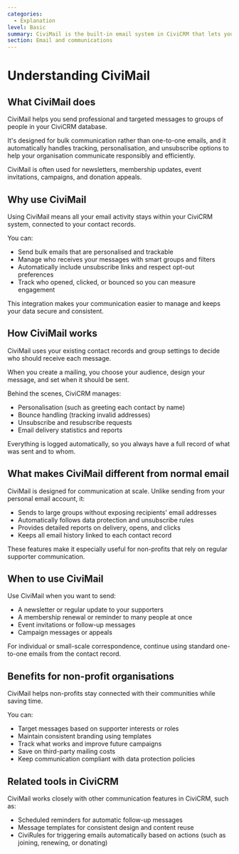 ```yaml
---
categories:
  - Explanation
level: Basic
summary: CiviMail is the built-in email system in CiviCRM that lets you send and track personalised bulk emails, newsletters, and announcements directly to your contacts.
section: Email and communications
---
```


# Understanding CiviMail

## What CiviMail does

CiviMail helps you send professional and targeted messages to groups of people in your CiviCRM database.

It's designed for bulk communication rather than one-to-one emails, and it automatically handles tracking, personalisation, and unsubscribe options to help your organisation communicate responsibly and efficiently.

CiviMail is often used for newsletters, membership updates, event invitations, campaigns, and donation appeals.

## Why use CiviMail

Using CiviMail means all your email activity stays within your CiviCRM system, connected to your contact records.

You can:

- Send bulk emails that are personalised and trackable  
- Manage who receives your messages with smart groups and filters  
- Automatically include unsubscribe links and respect opt-out preferences  
- Track who opened, clicked, or bounced so you can measure engagement  

This integration makes your communication easier to manage and keeps your data secure and consistent.

## How CiviMail works

CiviMail uses your existing contact records and group settings to decide who should receive each message.

When you create a mailing, you choose your audience, design your message, and set when it should be sent.

Behind the scenes, CiviCRM manages:

- Personalisation (such as greeting each contact by name)  
- Bounce handling (tracking invalid addresses)  
- Unsubscribe and resubscribe requests  
- Email delivery statistics and reports  

Everything is logged automatically, so you always have a full record of what was sent and to whom.

## What makes CiviMail different from normal email

CiviMail is designed for communication at scale. Unlike sending from your personal email account, it:

- Sends to large groups without exposing recipients' email addresses  
- Automatically follows data protection and unsubscribe rules  
- Provides detailed reports on delivery, opens, and clicks  
- Keeps all email history linked to each contact record  

These features make it especially useful for non-profits that rely on regular supporter communication.

## When to use CiviMail

Use CiviMail when you want to send:

- A newsletter or regular update to your supporters  
- A membership renewal or reminder to many people at once  
- Event invitations or follow-up messages  
- Campaign messages or appeals  

For individual or small-scale correspondence, continue using standard one-to-one emails from the contact record.

## Benefits for non-profit organisations

CiviMail helps non-profits stay connected with their communities while saving time.

You can:

- Target messages based on supporter interests or roles  
- Maintain consistent branding using templates  
- Track what works and improve future campaigns  
- Save on third-party mailing costs  
- Keep communication compliant with data protection policies  

## Related tools in CiviCRM

CiviMail works closely with other communication features in CiviCRM, such as:

- Scheduled reminders for automatic follow-up messages  
- Message templates for consistent design and content reuse  
- CiviRules for triggering emails automatically based on actions (such as joining, renewing, or donating)
